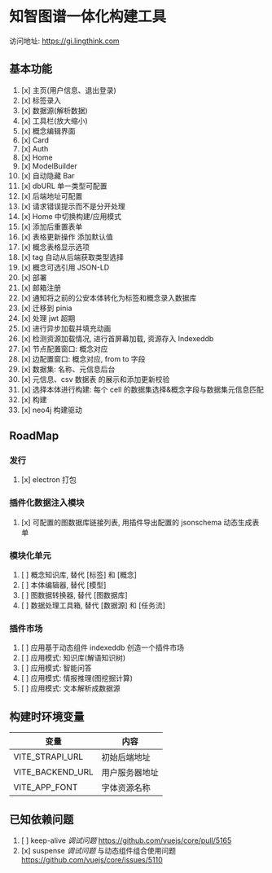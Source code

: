# 知智图谱一体化构建工具

访问地址: https://gi.lingthink.com

## 基本功能

1. [x] 主页(用户信息、退出登录)
2. [x] 标签录入
3. [x] 数据源(解析数据)
4. [x] 工具栏(放大缩小)
5. [x] 概念编辑界面
6. [x] Card
7. [x] Auth
8. [x] Home
9. [x] ModelBuilder
10. [x] 自动隐藏 Bar
11. [x] dbURL 单一类型可配置
12. [x] 后端地址可配置
13. [x] 请求错误提示而不是分开处理
14. [x] Home 中切换构建/应用模式
15. [x] 添加后重置表单
16. [x] 表格更新操作 添加默认值
17. [x] 概念表格显示选项
18. [x] tag 自动从后端获取类型选择
19. [x] 概念可选引用 JSON-LD
20. [x] 部署
21. [x] 邮箱注册
22. [x] 通知将之前的公安本体转化为标签和概念录入数据库
23. [x] 迁移到 pinia
24. [x] 处理 jwt 超期
25. [x] 进行异步加载并填充动画
26. [x] 检测资源加载情况, 进行首屏幕加载, 资源存入 Indexeddb
27. [x] 节点配置窗口: 概念对应
28. [x] 边配置窗口: 概念对应, from to 字段
29. [x] 数据集: 名称、元信息后台
30. [x] 元信息、csv 数据表 的展示和添加更新校验
31. [x] 选择本体进行构建: 每个 cell 的数据集选择&概念字段与数据集元信息匹配
32. [x] 构建
33. [x] neo4j 构建驱动

## RoadMap

### 发行

1. [x] electron 打包

### 插件化数据注入模块

1. [x] 可配置的图数据库链接列表, 用插件导出配置的 jsonschema 动态生成表单

### 模块化单元

1. [ ] 概念知识库, 替代 [标签] 和 [概念]
2. [ ] 本体编辑器, 替代 [模型]
3. [ ] 图数据转换器, 替代 [图数据库]
4. [ ] 数据处理工具箱, 替代 [数据源] 和 [任务流]

### 插件市场

1. [ ] 应用基于动态组件 indexeddb 创造一个插件市场
2. [ ] 应用模式: 知识库(解语知识树)
3. [ ] 应用模式: 智能问答
4. [ ] 应用模式: 情报推理(图挖掘计算)
5. [ ] 应用模式: 文本解析成数据源

## 构建时环境变量

| 变量             | 内容           |
| ---------------- | -------------- |
| VITE_STRAPI_URL  | 初始后端地址   |
| VITE_BACKEND_URL | 用户服务器地址 |
| VITE_APP_FONT    | 字体资源名称   |

## 已知依赖问题

1. [ ] keep-alive _调试问题_ https://github.com/vuejs/core/pull/5165
2. [x] suspense _调试问题_ 与动态组件组合使用问题 https://github.com/vuejs/core/issues/5110
